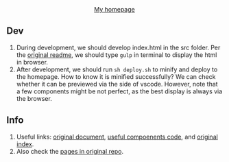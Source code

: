 <div align="center">
    <a href="https://realliyifei.github.io">My homepage</a>
</div>

## Dev

1. During development, we should develop index.html in the src folder. Per the [original readme](neuromorphism-README.md), we should type `gulp` in terminal to display the html in browser.
2. After development, we should run `sh deploy.sh` to minify and deploy to the homepage. How to know it is minified successfully? We can check whether it can be previewed via the side of vscode. However, note that a few components might be not perfect, as the best display is always via the browser.

## Info 

1. Useful links: [original document](https://themesberg.com/docs/neumorphism-ui/getting-started/quick-start/), [useful compoenents code](https://themesberg.com/docs/neumorphism-ui/components/accordions/), and [original index](https://github.com/themesberg/neumorphism-ui-bootstrap/blob/master/src/index.html).
2. Also check the [pages in original repo](./src/html/pages).
